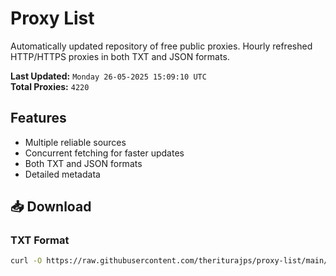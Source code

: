 # Proxy List

Automatically updated repository of free public proxies. Hourly refreshed HTTP/HTTPS proxies in both TXT and JSON formats.

**Last Updated:** `Monday 26-05-2025 15:09:10 UTC`  
**Total Proxies:** `4220`

## Features
- Multiple reliable sources
- Concurrent fetching for faster updates
- Both TXT and JSON formats
- Detailed metadata

## 📥 Download

### TXT Format
```bash
curl -O https://raw.githubusercontent.com/theriturajps/proxy-list/main/proxies.txt